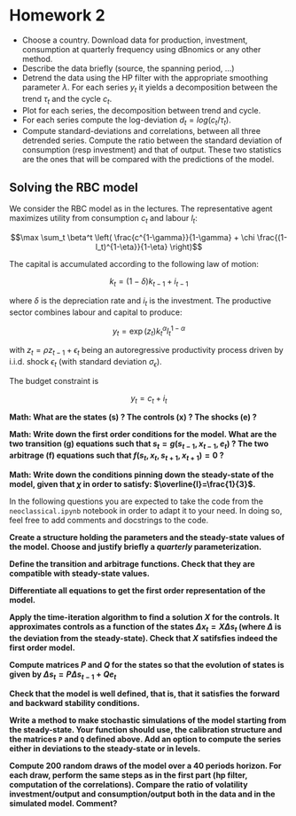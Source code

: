 # Homework 2


- Choose a country. Download data for production, investment, consumption at quarterly frequency using dBnomics or any other method.
- Describe the data briefly (source, the spanning period, ...)
- Detrend the data using the HP filter with the appropriate smoothing parameter $\lambda$. For each series $y_t$ it yields a decomposition between the trend $\tau_t$ and the cycle $c_t$.
- Plot for each series, the decomposition between trend and cycle.
- For each series compute the log-deviation $d_t =log(c_t/ \tau_t)$.
- Compute standard-deviations and correlations, between all three detrended series. Compute the ratio between the standard deviation of consumption (resp investment) and that of output. These two statistics are the ones that will be compared with the predictions of the model.


## Solving the RBC model

We consider the RBC model as in the lectures. The representative agent maximizes utility from consumption $c_t$ and labour $l_t$:

$$\max \sum_t \beta^t  \left( \frac{c^{1-\gamma}}{1-\gamma} + \chi \frac{(1-l_t)^{1-\eta}}{1-\eta} \right)$$

The capital is accumulated according to the following law of motion:

$$k_t = (1-\delta) k_{t-1} + i_{t-1}$$

where $\delta$ is the depreciation rate and $i_t$ is the investment.
The productive sector combines labour and capital to produce:

$$y_t = \exp(z_t) k_t^{\alpha} l_t^{1-\alpha}$$

with $z_t = \rho z_{t-1} + \epsilon_t$ being an autoregressive productivity process driven by i.i.d. shock $\epsilon_t$ (with standard deviation $\sigma_\epsilon$).

The budget constraint is 

$$y_t = c_t + i_t$$


__Math: What are the states (s) ? The controls (x) ? The shocks (e) ?__


__Math: Write down the first order conditions for the model. What are the two transition (g) equations such that $s_t = g(s_{t-1},x_{t-1},e_t)$ ? The two arbitrage (f) equations such that $f(s_t, x_t, s_{t+1}, x_{t+1})=0$ ?__


__Math: Write down the conditions pinning down the steady-state of the model, given that $\chi$  in order to satisfy: $\overline{l}=\frac{1}{3}$.__


In the following questions you are expected to take the code from the `neoclassical.ipynb` notebook in order to adapt it to your need. In doing so, feel free to add comments and docstrings to the code.


__Create a structure holding the parameters and the steady-state values of the model. Choose and justify briefly a *quarterly* parameterization.__

__Define the transition and arbitrage functions. Check that they are compatible with steady-state values.__

__Differentiate all equations to get the first order representation of the model.__

__Apply the time-iteration algorithm to find a solution $X$ for the controls. It approximates controls as a function of the states $\Delta x_t = X \Delta s_t$ (where $\Delta$ is the deviation from the steady-state). Check that $X$ satifsfies indeed the first order model.__


__Compute matrices $P$ and $Q$ for the states so that the evolution of states is given by $\Delta s_t = P \Delta s_{t-1}  + Q e_t$__

__Check that the model is well defined, that is, that it satisfies the forward and backward stability conditions.__

__Write a method to make stochastic simulations of the model starting from the steady-state. Your function should use, the calibration structure and the matrices `P` and `Q` defined above. Add an option to compute the series either in deviations to the steady-state or in levels.__

__Compute 200 random draws of the model over a 40 periods horizon. For each draw, perform the same steps as in the first part (hp filter, computation of the correlations). Compare the ratio of volatility investment/output and consumption/output both in the data and in the simulated model. Comment?__








